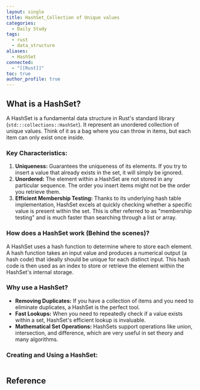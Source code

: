```yaml
---
layout: single
title: HashSet_Collection of Unique values
categories:
  - Daily Study
tags:
  - rust
  - data_structure
aliases:
  - HashSet
connected:
  - "[[Rust]]"
toc: true
author_profile: true
---
```

## What is a HashSet?
A HashSet is a fundamental data structure in Rust's standard library (`std:::collections::HashSet`). It represent an unordered collection of unique values. Think of it as a bag where you can throw in items, but each item can only exist once inside.

### Key Characteristics:
1. **Uniqueness:** Guarantees the uniqueness of its elements. If you try to insert a value that already exists in the set, it will simply be ignored.
2. **Unordered:** The element within a HashSet are not stored in any particular sequence. The order you insert items might not be the order you retrieve them.
3. **Efficient Membership Testing:** Thanks to its underlying hash table implementation, HashSet excels at quickly checking whether a specific value is present within the set. This is ofter referred to as "membership testing" and is much faster than searching through a list or array.

### How does a HashSet work (Behind the scenes)?
A HashSet uses a hash function to determine where to store each element. A hash function takes an input value and produces a numerical output (a hash code) that ideally should be unique for each distinct input. This hash code is then used as an index to store or retrieve the element within the HashSet's internal storage.

### Why use a HashSet?
- **Removing Duplicates:** If you have a collection of items and you need to eliminate duplicates, a HashSet is the perfect tool.
- **Fast Lookups:** When  you need to repeatedly check if a value exists within a set, HashSet's efficient lookup is invaluable.
- **Mathematical Set Operations:** HashSets support operations like union, intersection, and difference, which are very useful in set theory and many algorithms.

### Creating and Using a HashSet:
```rust

```









## Reference

